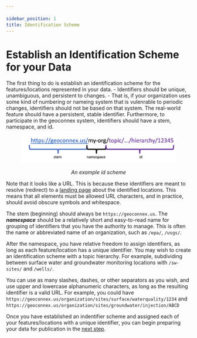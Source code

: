 ```yaml
---

sidebar_position: 1
title: Identification Scheme
---
```


# Establish an Identification Scheme for your Data

The first thing to do is establish an identification scheme for the features/locations represented in your data. 
    - Identifiers should be unique, unambiguous, and persistent to changes. 
    - That is, if your organization uses some kind of numbering or nameing system that is vulenrable to periodic changes, identifiers should not be based on that system. The real-world feature should have a persistent, stable identifier. Furthermore, to participate in the geoconnex system, identifiers should have a stem, namespace, and id. 

<figure>

![An example id scheme](./assets/idscheme.png)

<center>
<i>
<figcaption>An example id scheme</figcaption>
</i>
</center>
</figure>

Note that it looks like a URL. This is because these identifiers are meant to resolve (redirect) to a [landing page](https://docs.geoconnex.us/principles/lc.html) about the identified locations. This means that all elements must be allowed URL characters, and in practice, should avoid obscure symbols and whitespace. 

The stem (beginning) should always be `https://geoconnex.us`. The ***namespace*** should be a relatively short and easy-to-read name for grouping of identifiers that you have the authority to manage. This is often the name or abbreviated name of an organization, such as `/epa/`, `/usgs/`. 

After the namespace, you have relative freedom to assign identifiers, as long as each feature/location has a unique identifier. You may wish to create an identification scheme with a topic hierarchy. For example, subdividing between surface water and groundwater monitoring locations with `/sw-sites/` and `/wells/`.

 You can use as many slashes, dashes, or other separators as you wish, and use upper and lowercase alphanumeric characters, as long as the resulting identifier is a valid URL. For example, you could have `https://geoconnex.us/organization/sites/surface/waterquality/1234` and `https://geoconnex.us/organization/sites/groundwater/injection/ABCD`

Once you have established an indentifier scheme and assigned each of your features/locations with a unique identifier, you can begin preparing your data for publication in the [next step](https://docs.geoconnex.us/quickstart/dataprep.html).

